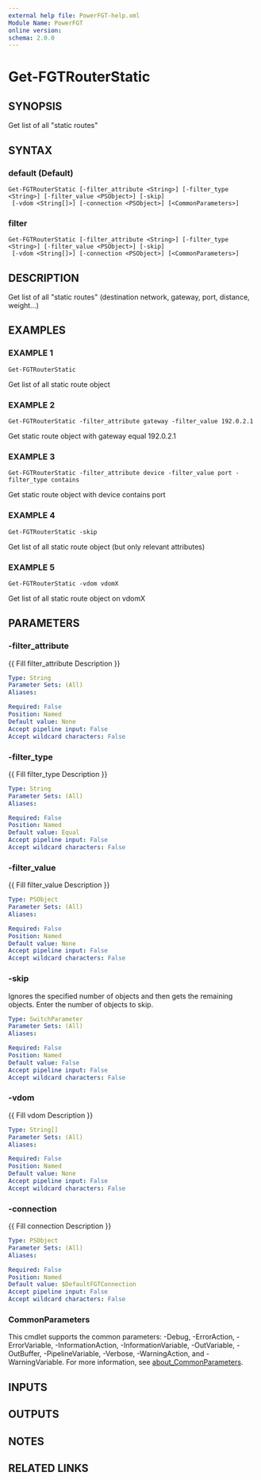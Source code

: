 ```yaml
---
external help file: PowerFGT-help.xml
Module Name: PowerFGT
online version:
schema: 2.0.0
---
```


# Get-FGTRouterStatic

## SYNOPSIS
Get list of all "static routes"

## SYNTAX

### default (Default)
```
Get-FGTRouterStatic [-filter_attribute <String>] [-filter_type <String>] [-filter_value <PSObject>] [-skip]
 [-vdom <String[]>] [-connection <PSObject>] [<CommonParameters>]
```

### filter
```
Get-FGTRouterStatic [-filter_attribute <String>] [-filter_type <String>] [-filter_value <PSObject>] [-skip]
 [-vdom <String[]>] [-connection <PSObject>] [<CommonParameters>]
```

## DESCRIPTION
Get list of all "static routes" (destination network, gateway, port, distance, weight...)

## EXAMPLES

### EXAMPLE 1
```
Get-FGTRouterStatic
```

Get list of all static route object

### EXAMPLE 2
```
Get-FGTRouterStatic -filter_attribute gateway -filter_value 192.0.2.1
```

Get static route object with gateway equal 192.0.2.1

### EXAMPLE 3
```
Get-FGTRouterStatic -filter_attribute device -filter_value port -filter_type contains
```

Get static route object with device contains port

### EXAMPLE 4
```
Get-FGTRouterStatic -skip
```

Get list of all static route object (but only relevant attributes)

### EXAMPLE 5
```
Get-FGTRouterStatic -vdom vdomX
```

Get list of all static route object on vdomX

## PARAMETERS

### -filter_attribute
{{ Fill filter_attribute Description }}

```yaml
Type: String
Parameter Sets: (All)
Aliases:

Required: False
Position: Named
Default value: None
Accept pipeline input: False
Accept wildcard characters: False
```

### -filter_type
{{ Fill filter_type Description }}

```yaml
Type: String
Parameter Sets: (All)
Aliases:

Required: False
Position: Named
Default value: Equal
Accept pipeline input: False
Accept wildcard characters: False
```

### -filter_value
{{ Fill filter_value Description }}

```yaml
Type: PSObject
Parameter Sets: (All)
Aliases:

Required: False
Position: Named
Default value: None
Accept pipeline input: False
Accept wildcard characters: False
```

### -skip
Ignores the specified number of objects and then gets the remaining objects.
Enter the number of objects to skip.

```yaml
Type: SwitchParameter
Parameter Sets: (All)
Aliases:

Required: False
Position: Named
Default value: False
Accept pipeline input: False
Accept wildcard characters: False
```

### -vdom
{{ Fill vdom Description }}

```yaml
Type: String[]
Parameter Sets: (All)
Aliases:

Required: False
Position: Named
Default value: None
Accept pipeline input: False
Accept wildcard characters: False
```

### -connection
{{ Fill connection Description }}

```yaml
Type: PSObject
Parameter Sets: (All)
Aliases:

Required: False
Position: Named
Default value: $DefaultFGTConnection
Accept pipeline input: False
Accept wildcard characters: False
```

### CommonParameters
This cmdlet supports the common parameters: -Debug, -ErrorAction, -ErrorVariable, -InformationAction, -InformationVariable, -OutVariable, -OutBuffer, -PipelineVariable, -Verbose, -WarningAction, and -WarningVariable. For more information, see [about_CommonParameters](http://go.microsoft.com/fwlink/?LinkID=113216).

## INPUTS

## OUTPUTS

## NOTES

## RELATED LINKS
